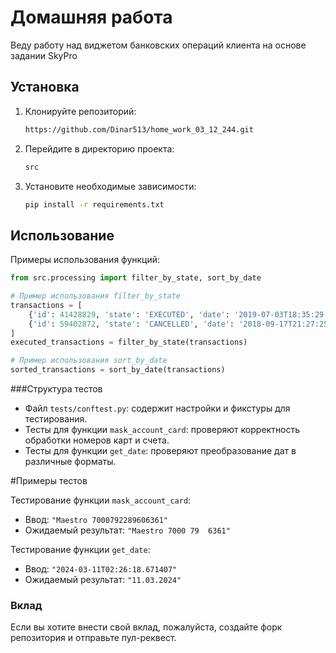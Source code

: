 # Домашняя работа

Веду работу над виджетом банковских операций клиента на основе задании SkyPro

## Установка

1. Клонируйте репозиторий:
   ```bash
   https://github.com/Dinar513/home_work_03_12_244.git
   ```
2. Перейдите в директорию проекта:
   ```bash
   src
   ```
3. Установите необходимые зависимости:
   ```bash
   pip install -r requirements.txt
   ```

## Использование

Примеры использования функций:

```python
from src.processing import filter_by_state, sort_by_date

# Пример использования filter_by_state
transactions = [
    {'id': 41428829, 'state': 'EXECUTED', 'date': '2019-07-03T18:35:29.512364'},
    {'id': 59402872, 'state': 'CANCELLED', 'date': '2018-09-17T21:27:25.241241'}
]
executed_transactions = filter_by_state(transactions)

# Пример использования sort_by_date
sorted_transactions = sort_by_date(transactions)
```
###Структура тестов

- Файл `tests/conftest.py`: содержит настройки и фикстуры для тестирования.
- Тесты для функции `mask_account_card`: проверяют корректность обработки номеров карт и счета.
- Тесты для функции `get_date`: проверяют преобразование дат в различные форматы.

#Примеры тестов

Тестирование функции `mask_account_card`:
- Ввод: `"Maestro 7000792289606361"`
- Ожидаемый результат: `"Maestro 7000 79  6361"`

Тестирование функции `get_date`:
- Ввод: `"2024-03-11T02:26:18.671407"`
- Ожидаемый результат: `"11.03.2024"`

### Вклад

Если вы хотите внести свой вклад, пожалуйста, создайте форк репозитория и отправьте пул-реквест.
